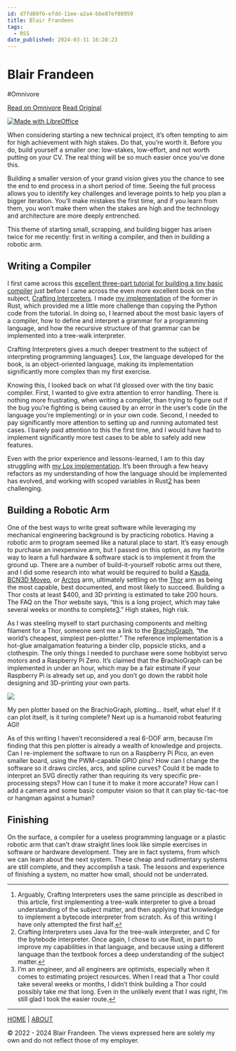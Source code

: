```yaml
---
id: d7fd89f6-efdd-11ee-a2a4-bbe87ef08959
title: Blair Frandeen
tags:
  - RSS
date_published: 2024-03-31 16:28:23
---
```


# Blair Frandeen
#Omnivore

[Read on Omnivore](https://omnivore.app/me/blair-frandeen-18e97da6e60)
[Read Original](https://datum-b.com/blog/before_starting_something_great)



[ ![Made with LibreOffice](https:&#x2F;&#x2F;proxy-prod.omnivore-image-cache.app&#x2F;0x75,sq5yoWT5T9cOk2-mynazmdR8nsEOvQAkg9ECalrpVrl4&#x2F;https:&#x2F;&#x2F;datum-b.com&#x2F;static&#x2F;bflogo.png) ](https:&#x2F;&#x2F;datum-b.com&#x2F;index.html)

When considering starting a new technical project, it’s often tempting to aim for high achievement with high stakes. Do that, you’re worth it. Before you do, build yourself a smaller one: low-stakes, low-effort, and not worth putting on your CV. The real thing will be so much easier once you’ve done this.

Building a smaller version of your grand vision gives you the chance to see the end to end process in a short period of time. Seeing the full process allows you to identify key challenges and leverage points to help you plan a bigger iteration. You’ll make mistakes the first time, and if you learn from them, you won’t make them when the stakes are high and the technology and architecture are more deeply entrenched.

This theme of starting small, scrapping, and building bigger has arisen twice for me recently: first in writing a compiler, and then in building a robotic arm.

## Writing a Compiler

I first came across this [excellent three-part tutorial for building a tiny basic compiler](https:&#x2F;&#x2F;austinhenley.com&#x2F;blog&#x2F;teenytinycompiler1.html) just before I came across the even more excellent book on the subject, [Crafting Interpreters](https:&#x2F;&#x2F;craftinginterpreters.com&#x2F;). I made [my implementation](https:&#x2F;&#x2F;github.com&#x2F;blairfrandeen&#x2F;tnybsc) of the former in Rust, which provided me a little more challenge than copying the Python code from the tutorial. In doing so, I learned about the most basic layers of a compiler, how to define and interpret a grammar for a programming language, and how the recursive structure of that grammar can be implemented into a tree-walk interpreter.

Crafting Interpreters gives a much deeper treatment to the subject of interpreting programming languages[1](#fn1). Lox, the language developed for the book, is an object-oriented language, making its implementation significantly more complex than my first exercise.

Knowing this, I looked back on what I’d glossed over with the tiny basic compiler. First, I wanted to give extra attention to error handling. There is nothing more frustrating, when writing a compiler, than trying to figure out if the bug you’re fighting is being caused by an error in the user’s code (in the language you’re implementing) or in your own code. Second, I needed to pay significantly more attention to setting up and running automated test cases. I barely paid attention to this the first time, and I would have had to implement significantly more test cases to be able to safely add new features.

Even with the prior experience and lessons-learned, I am to this day struggling with [my Lox implementation](https:&#x2F;&#x2F;github.com&#x2F;blairfrandeen&#x2F;lurx). It’s been through a few heavy refactors as my understanding of how the language should be implemented has evolved, and working with scoped variables in Rust[2](#fn2) has been challenging.

## Building a Robotic Arm

One of the best ways to write great software while leveraging my mechanical engineering background is by practicing robotics. Having a robotic arm to program seemed like a natural place to start. It’s easy enough to purchase an inexpensive arm, but I passed on this option, as my favorite way to learn a full hardware &amp; software stack is to implement it from the ground up. There are a number of build-it-yourself robotic arms out there, and I did some research into what would be required to build a [Kauda](https:&#x2F;&#x2F;www.diy-tech.it&#x2F;010-kauda), [BCN3D Moveo](https:&#x2F;&#x2F;github.com&#x2F;BCN3D&#x2F;BCN3D-Moveo), or [Arctos](https:&#x2F;&#x2F;arctosrobotics.com&#x2F;) arm, ultimately settling on the [Thor](http:&#x2F;&#x2F;thor.angel-lm.com&#x2F;documentation&#x2F;get-started&#x2F;) arm as being the most capable, best documented, and most likely to succeed. Building a Thor costs at least $400, and 3D printing is estimated to take 200 hours. The FAQ on the Thor website says, “this is a long project, which may take several weeks or months to complete[3](#fn3).” High stakes, high risk.

As I was steeling myself to start purchasing components and melting filament for a Thor, someone sent me a link to the [BrachioGraph](https:&#x2F;&#x2F;www.brachiograph.art&#x2F;en&#x2F;latest&#x2F;), “the world’s cheapest, simplest pen-plotter.” The reference implementation is a hot-glue amalgamation featuring a binder clip, popsicle sticks, and a clothespin. The only things I needed to purchase were some hobbyist servo motors and a Raspberry Pi Zero. It’s claimed that the BrachioGraph can be implemented in under an hour, which may be a fair estimate if your Raspberry Pi is already set up, and you don’t go down the rabbit hole designing and 3D-printing your own parts.

[![](https:&#x2F;&#x2F;proxy-prod.omnivore-image-cache.app&#x2F;0x0,sEGBslOqTPaCkRLHAogKFbsh0Dgnp0DLCh7oSpfDG7Iw&#x2F;https:&#x2F;&#x2F;datum-b.com&#x2F;static&#x2F;post_images&#x2F;pen_plotter_plots_pen_plotter_reduced.jpg)](https:&#x2F;&#x2F;datum-b.com&#x2F;static&#x2F;post%5Fimages&#x2F;pen%5Fplotter%5Fplots%5Fpen%5Fplotter.png)

My pen plotter based on the BrachioGraph, plotting… itself, what else! If it can plot itself, is it turing complete? Next up is a humanoid robot featuring AGI!

As of this writing I haven’t reconsidered a real 6-DOF arm, because I’m finding that this pen plotter is already a wealth of knowledge and projects. Can I re-implement the software to run on a Raspberry Pi Pico, an even smaller board, using the PWM-capable GPIO pins? How can I change the software so it draws circles, arcs, and spline curves? Could it be made to interpret an SVG directly rather than requiring its very specific pre-processing steps? How can I tune it to make it more accurate? How can I add a camera and some basic computer vision so that it can play tic-tac-toe or hangman against a human?

## Finishing

On the surface, a compiler for a useless programming language or a plastic robotic arm that can’t draw straight lines look like simple exercises in software or hardware development. They are in fact systems, from which we can learn about the next system. These cheap and rudimentary systems are still complete, and they accomplish a task. The lessons and experience of finishing a system, no matter how small, should not be underrated.

---

1. Arguably, Crafting Interpreters uses the same principle as described in this article, first implementing a tree-walk interpreter to give a broad understanding of the subject matter, and then applying that knowledge to implement a bytecode interpreter from scratch. As of this writing I have only attempted the first half.[↩︎](#fnref1)
2. Crafting Interpreters uses Java for the tree-walk interpreter, and C for the bytebode interpreter. Once again, I chose to use Rust, in part to improve my capabilities in that language, and because using a different language than the textbook forces a deep understanding of the subject matter.[↩︎](#fnref2)
3. I’m an engineer, and all engineers are optimists, especially when it comes to estimating project resources. When I read that a Thor could take several weeks or months, I didn’t think building a Thor could possibly take _me_ that long. Even in the unlikely event that I was right, I’m still glad I took the easier route.[↩︎](#fnref3)

---

[HOME](https:&#x2F;&#x2F;datum-b.com&#x2F;index.html) | [ABOUT](https:&#x2F;&#x2F;datum-b.com&#x2F;about)

[ ](mailto:thoughts@datum-b.com)

© 2022 - 2024 Blair Frandeen. The views expressed here are solely my own and do not reflect those of my employer.